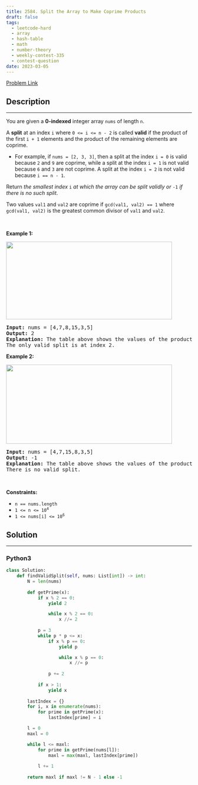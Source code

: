 ```yaml
---
title: 2584. Split the Array to Make Coprime Products
draft: false
tags: 
  - leetcode-hard
  - array
  - hash-table
  - math
  - number-theory
  - weekly-contest-335
  - contest-question
date: 2023-03-05
---
```


[Problem Link](https://leetcode.com/problems/split-the-array-to-make-coprime-products/)

## Description

---
<p>You are given a <strong>0-indexed</strong> integer array <code>nums</code> of length <code>n</code>.</p>

<p>A <strong>split</strong> at an index <code>i</code> where <code>0 &lt;= i &lt;= n - 2</code> is called <strong>valid</strong> if the product of the first <code>i + 1</code> elements and the product of the remaining elements are coprime.</p>

<ul>
	<li>For example, if <code>nums = [2, 3, 3]</code>, then a split at the index <code>i = 0</code> is valid because <code>2</code> and <code>9</code> are coprime, while a split at the index <code>i = 1</code> is not valid because <code>6</code> and <code>3</code> are not coprime. A split at the index <code>i = 2</code> is not valid because <code>i == n - 1</code>.</li>
</ul>

<p>Return <em>the smallest index </em><code>i</code><em> at which the array can be split validly or </em><code>-1</code><em> if there is no such split</em>.</p>

<p>Two values <code>val1</code> and <code>val2</code> are coprime if <code>gcd(val1, val2) == 1</code> where <code>gcd(val1, val2)</code> is the greatest common divisor of <code>val1</code> and <code>val2</code>.</p>

<p>&nbsp;</p>
<p><strong>Example 1:</strong></p>
<img alt="" src="https://assets.leetcode.com/uploads/2022/12/14/second.PNG" style="width: 450px; height: 211px;" />
<pre>
<strong>Input:</strong> nums = [4,7,8,15,3,5]
<strong>Output:</strong> 2
<strong>Explanation:</strong> The table above shows the values of the product of the first i + 1 elements, the remaining elements, and their gcd at each index i.
The only valid split is at index 2.
</pre>

<p><strong>Example 2:</strong></p>
<img alt="" src="https://assets.leetcode.com/uploads/2022/12/14/capture.PNG" style="width: 450px; height: 215px;" />
<pre>
<strong>Input:</strong> nums = [4,7,15,8,3,5]
<strong>Output:</strong> -1
<strong>Explanation:</strong> The table above shows the values of the product of the first i + 1 elements, the remaining elements, and their gcd at each index i.
There is no valid split.
</pre>

<p>&nbsp;</p>
<p><strong>Constraints:</strong></p>

<ul>
	<li><code>n == nums.length</code></li>
	<li><code>1 &lt;= n &lt;= 10<sup>4</sup></code></li>
	<li><code>1 &lt;= nums[i] &lt;= 10<sup>6</sup></code></li>
</ul>


## Solution

---
### Python3
``` py title='split-the-array-to-make-coprime-products'
class Solution:
    def findValidSplit(self, nums: List[int]) -> int:
        N = len(nums)
        
        def getPrime(x):
            if x % 2 == 0:
                yield 2

                while x % 2 == 0:
                    x //= 2
            
            p = 3
            while p * p <= x:
                if x % p == 0:
                    yield p

                    while x % p == 0:
                        x //= p
                
                p += 2
            
            if x > 1:
                yield x
        
        lastIndex = {}
        for i, x in enumerate(nums):
            for prime in getPrime(x):
                lastIndex[prime] = i

        l = 0
        maxl = 0

        while l <= maxl:
            for prime in getPrime(nums[l]):
                maxl = max(maxl, lastIndex[prime])
            
            l += 1
        
        return maxl if maxl != N - 1 else -1
                
```

